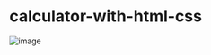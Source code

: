# calculator-with-html-css
![image](https://user-images.githubusercontent.com/116680886/226447061-f87a277f-607a-4e65-95a6-5d3f716d6a88.png)
